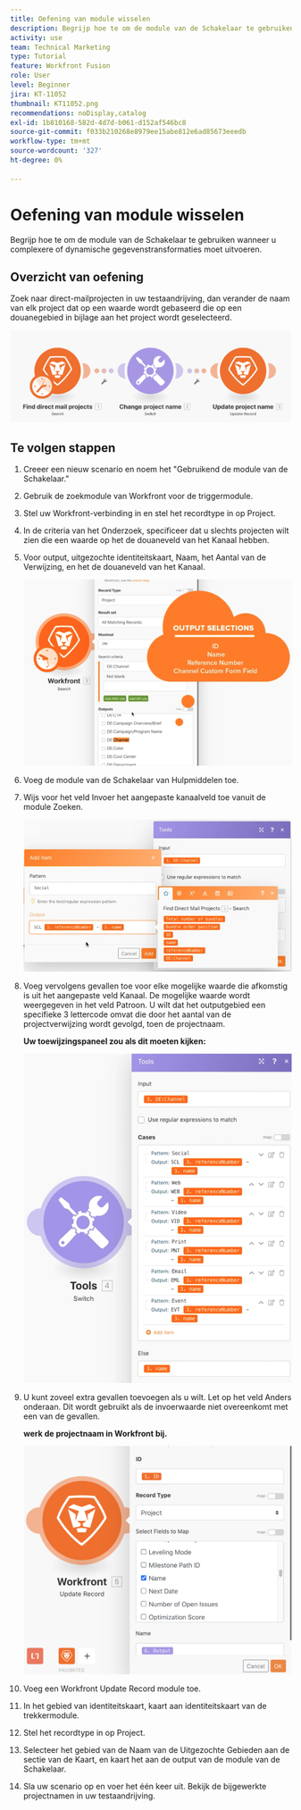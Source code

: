 ```yaml
---
title: Oefening van module wisselen
description: Begrijp hoe te om de module van de Schakelaar te gebruiken wanneer u complexere of dynamische gegevenstransformaties moet uitvoeren.
activity: use
team: Technical Marketing
type: Tutorial
feature: Workfront Fusion
role: User
level: Beginner
jira: KT-11052
thumbnail: KT11052.png
recommendations: noDisplay,catalog
exl-id: 1b810168-582d-4d7d-b061-d152af546bc8
source-git-commit: f033b210268e8979ee15abe812e6ad85673eeedb
workflow-type: tm+mt
source-wordcount: '327'
ht-degree: 0%

---
```


# Oefening van module wisselen

Begrijp hoe te om de module van de Schakelaar te gebruiken wanneer u complexere of dynamische gegevenstransformaties moet uitvoeren.

## Overzicht van oefening

Zoek naar direct-mailprojecten in uw testaandrijving, dan verander de naam van elk project dat op een waarde wordt gebaseerd die op een douanegebied in bijlage aan het project wordt geselecteerd.

![&#x200B; Beeld van de module van de Schakelaar 1 &#x200B;](../12-exercises/assets/switch-module-walkthrough-1.png)

## Te volgen stappen

1. Creeer een nieuw scenario en noem het &quot;Gebruikend de module van de Schakelaar.&quot;
1. Gebruik de zoekmodule van Workfront voor de triggermodule.
1. Stel uw Workfront-verbinding in en stel het recordtype in op Project.
1. In de criteria van het Onderzoek, specificeer dat u slechts projecten wilt zien die een waarde op het de douaneveld van het Kanaal hebben.
1. Voor output, uitgezochte identiteitskaart, Naam, het Aantal van de Verwijzing, en het de douaneveld van het Kanaal.

   ![&#x200B; Beeld 2 van de module van de Schakelaar &#x200B;](../12-exercises/assets/switch-module-walkthrough-2.png)

1. Voeg de module van de Schakelaar van Hulpmiddelen toe.
1. Wijs voor het veld Invoer het aangepaste kanaalveld toe vanuit de module Zoeken.

   ![&#x200B; Beeld van de module van de Schakelaar 3 &#x200B;](../12-exercises/assets/switch-module-walkthrough-3.png)

1. Voeg vervolgens gevallen toe voor elke mogelijke waarde die afkomstig is uit het aangepaste veld Kanaal. De mogelijke waarde wordt weergegeven in het veld Patroon. U wilt dat het outputgebied een specifieke 3 lettercode omvat die door het aantal van de projectverwijzing wordt gevolgd, toen de projectnaam.

   **Uw toewijzingspaneel zou als dit moeten kijken:**

   ![&#x200B; Beeld van de module van de Schakelaar 4 &#x200B;](../12-exercises/assets/switch-module-walkthrough-4.png)

1. U kunt zoveel extra gevallen toevoegen als u wilt. Let op het veld Anders onderaan. Dit wordt gebruikt als de invoerwaarde niet overeenkomt met een van de gevallen.

   **werk de projectnaam in Workfront bij.**

   ![&#x200B; Beeld 5 van de module van de Schakelaar &#x200B;](../12-exercises/assets/switch-module-walkthrough-5.png)

1. Voeg een Workfront Update Record module toe.
1. In het gebied van identiteitskaart, kaart aan identiteitskaart van de trekkermodule.
1. Stel het recordtype in op Project.
1. Selecteer het gebied van de Naam van de Uitgezochte Gebieden aan de sectie van de Kaart, en kaart het aan de output van de module van de Schakelaar.
1. Sla uw scenario op en voer het één keer uit. Bekijk de bijgewerkte projectnamen in uw testaandrijving.
